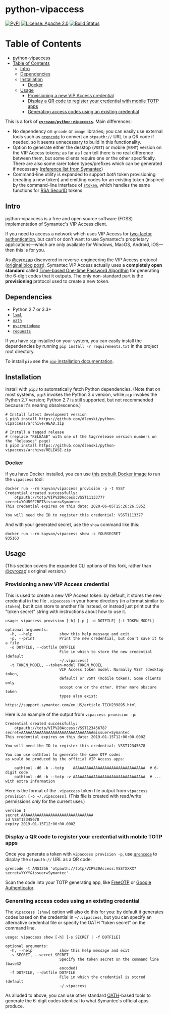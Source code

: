 python-vipaccess
================

[![PyPI](https://img.shields.io/pypi/v/python-vipaccess.svg)](https://pypi.python.org/pypi/python-vipaccess)
[![License: Apache 2.0](https://img.shields.io/badge/License-Apache%202.0-blue.svg)](https://opensource.org/licenses/Apache-2.0)
[![Build Status](https://api.travis-ci.org/dlenski/python-vipaccess.png)](https://travis-ci.org/dlenski/python-vipaccess)

Table of Contents
=================

* [python-vipaccess](#python-vipaccess)
* [Table of Contents](#table-of-contents)
   * [Intro](#intro)
   * [Dependencies](#dependencies)
   * [Installation](#installation)
      * [Docker](#docker)
   * [Usage](#usage)
      * [Provisioning a new VIP Access credential](#provisioning-a-new-vip-access-credential)
      * [Display a QR code to register your credential with mobile TOTP apps](#display-a-qr-code-to-register-your-credential-with-mobile-totp-apps)
      * [Generating access codes using an existing credential](#generating-access-codes-using-an-existing-credential)

This is a fork of [**`cyrozap/python-vipaccess`**](https://github.com/dlenski/python-vipaccess). Main differences:

- No dependency on `qrcode` or `image` libraries; you can easily use
  external tools such as [`qrencode`](https://github.com/fukuchi/libqrencode)
  to convert an `otpauth://` URL to a QR code if needed, so it seems
  unnecessary to build in this functionality.
- Option to generate either the desktop (`VSST`) or mobile (`VSMT`)
  version on the VIP Access tokens; as far as I can tell there is no
  real difference between them, but some clients require one or the
  other specifically. There are also some rarer token types/prefixes
  which can be generated if necessary
  ([reference list from Symantec](https://support.symantec.com/en_US/article.TECH239895.html))
- Command-line utility is expanded to support *both* token
  provisioning (creating a new token) and emitting codes for an
  existing token (inspired by the command-line interface of
  [`stoken`](https://github.com/cernekee/stoken), which handles the same functions for [RSA SecurID](https://en.wikipedia.org/wiki/RSA_SecurID) tokens

Intro
-----

python-vipaccess is a free and open source software (FOSS)
implementation of Symantec's VIP Access client.

If you need to access a network which uses VIP Access for [two-factor
authentication](https://en.wikipedia.org/wiki/Two-factor_authentication),
but can't or don't want to use Symantec's proprietary
applications—which are only available for Windows, MacOS, Android,
iOS—then this is for you.

As [@cyrozap](https://github.com/cyrozap) discovered in reverse-engineering the VIP Access protocol
([original blog
post](https://www.cyrozap.com/2014/09/29/reversing-the-symantec-vip-access-provisioning-protocol)),
Symantec VIP Access actually uses a **completely open standard**
called [Time-based One-time Password
Algorithm](https://en.wikipedia.org/wiki/Time-based_One-time_Password_Algorithm)
for generating the 6-digit codes that it outputs. The only
non-standard part is the **provisioning** protocol used to create a
new token.

Dependencies
------------

-  Python 2.7 or 3.3+
-  [`lxml`](https://pypi.python.org/pypi/lxml/4.2.5)
-  [`oath`](https://pypi.python.org/pypi/oath/1.4.1)
-  [`pycryptodome`](https://pypi.python.org/pypi/pycryptodome/3.6.6)
-  [`requests`](https://pypi.python.org/pypi/requests)

If you have `pip` installed on your system, you can easily install the dependencies by running
`pip install -r requirements.txt` in the project root directory.

To install `pip` see the [`pip` installation documentation](https://pip.pypa.io/en/stable/installing/).

Installation
------------

Install with `pip3` to automatically fetch Python dependencies. (Note that on most systems, `pip3` invokes
the Python 3.x version, while `pip` invokes the Python 2.7 version; Python 2.7 is still supported, but not
recommended because it's nearing obsolescence.)

```
# Install latest development version
$ pip3 install https://github.com/dlenski/python-vipaccess/archive/HEAD.zip

# Install a tagged release
# (replace "RELEASE" with one of the tag/release version numbers on the "Releases" page)
$ pip3 install https://github.com/dlenski/python-vipaccess/archive/RELEASE.zip
```

### Docker

If you have Docker installed, you can use
[this prebuilt Docker image](https://hub.docker.com/r/kayvan/vipaccess/) to run
the `vipaccess` tool:

```
docker run --rm kayvan/vipaccess provision -p -t VSST
Credential created successfully:
	otpauth://totp/VIP%20Access:VSST1113377?secret=YOURSECRET&issuer=Symantec
This credential expires on this date: 2020-06-05T15:26:26.585Z

You will need the ID to register this credential: VSST1113377
```

And with your generated secret, use the `show` command like this:

```
docker run --rm kayvan/vipaccess show -s YOURSECRET
935163
```

Usage
-----

(This section covers the expanded CLI options of this fork, rather than [@cyrozap](https://github.com/cyrozap)'s original version.)

### Provisioning a new VIP Access credential

This is used to create a new VIP Access token: by default, it stores
the new credential in the file `.vipaccess` in your home directory (in a
format similar to `stoken`), but it can store to another file instead,
or instead just print out the "token secret" string with instructions
about how to use it.

```
usage: vipaccess provision [-h] [-p | -o DOTFILE] [-t TOKEN_MODEL]

optional arguments:
  -h, --help            show this help message and exit
  -p, --print           Print the new credential, but don't save it to a file
  -o DOTFILE, --dotfile DOTFILE
                        File in which to store the new credential (default
                        ~/.vipaccess)
  -t TOKEN_MODEL, --token-model TOKEN_MODEL
                        VIP Access token model. Normally VSST (desktop token,
                        default) or VSMT (mobile token). Some clients only
                        accept one or the other. Other more obscure token
                        types also exist:
                        https://support.symantec.com/en_US/article.TECH239895.html
```

Here is an example of the output from `vipaccess provision -p`:

```
Credential created successfully:
	otpauth://totp/VIP%20Access:VSST12345678?secret=AAAAAAAAAAAAAAAAAAAAAAAAAAAAAAAA&issuer=Symantec
This credential expires on this date: 2019-01-15T12:00:00.000Z

You will need the ID to register this credential: VSST12345678

You can use oathtool to generate the same OTP codes
as would be produced by the official VIP Access apps:

    oathtool -d6 -b --totp    AAAAAAAAAAAAAAAAAAAAAAAAAAAAAAAA  # 6-digit code
    oathtool -d6 -b --totp -v AAAAAAAAAAAAAAAAAAAAAAAAAAAAAAAA  # ... with extra information
```

Here is the format of the `.vipaccess` token file output from
`vipaccess provision [-o ~/.vipaccess]`. (This file is created with
read/write permissions *only* for the current user.)

```
version 1
secret AAAAAAAAAAAAAAAAAAAAAAAAAAAAAAAA
id VSST12345678
expiry 2019-01-15T12:00:00.000Z
```

### Display a QR code to register your credential with mobile TOTP apps

Once you generate a token with `vipaccess provision -p`, use
[`qrencode`](https://fukuchi.org/works/qrencode/manual/index.html) to display
the `otpauth://` URL as a QR code:

```
qrencode -t ANSI256 'otpauth://totp/VIP%20Access:VSSTXXXX?secret=YYYY&issuer=Symantec'
```

Scan the code into your TOTP generating app,
like [FreeOTP](https://freeotp.github.io/) or
[Google Authenticator](https://play.google.com/store/apps/details?id=com.google.android.apps.authenticator2).

### Generating access codes using an existing credential

The `vipaccess [show]` option will also do this for you: by default it
generates codes based on the credential in `~/.vipaccess`, but you can
specify an alternative credential file or specify the OATH "token
secret" on the command line.

```
usage: vipaccess show [-h] [-s SECRET | -f DOTFILE]

optional arguments:
  -h, --help            show this help message and exit
  -s SECRET, --secret SECRET
                        Specify the token secret on the command line (base32
                        encoded)
  -f DOTFILE, --dotfile DOTFILE
                        File in which the credential is stored (default
                        ~/.vipaccess
```

As alluded to above, you can use other standard
[OATH](https://en.wikipedia.org/wiki/Initiative_For_Open_Authentication)-based
tools to generate the 6-digit codes identical to what Symantec's official
apps produce.
